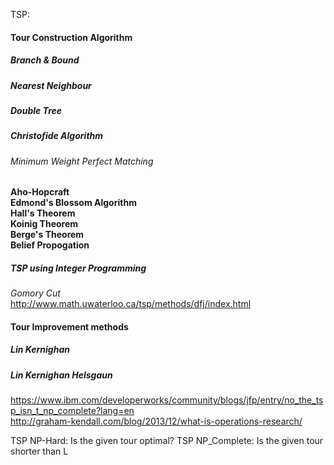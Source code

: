 TSP:
#### Tour Construction Algorithm  
##### Branch & Bound  
##### Nearest Neighbour  
##### Double Tree  
##### Christofide Algorithm  
###### Minimum Weight Perfect Matching  
  **Aho-Hopcraft**  
  **Edmond's Blossom Algorithm**  
  **Hall's Theorem**  
  **Koinig Theorem**  
  **Berge's Theorem**  
  **Belief Propogation**  
##### TSP using Integer Programming  
   *Gomory Cut*  
       http://www.math.uwaterloo.ca/tsp/methods/dfj/index.html  
#### Tour Improvement methods  
##### Lin Kernighan  
##### Lin Kernighan Helsgaun  

https://www.ibm.com/developerworks/community/blogs/jfp/entry/no_the_tsp_isn_t_np_complete?lang=en  
http://graham-kendall.com/blog/2013/12/what-is-operations-research/  

TSP NP-Hard: Is the given tour optimal? 
TSP NP_Complete: Is the given tour shorter than L 

